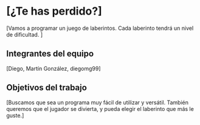# [¿Te has perdido?]

[Vamos a programar un juego de laberintos.
Cada laberinto tendrá un nivel de dificultad. ]

## Integrantes del equipo

[Diego, Martín González, diegomg99]

## Objetivos del trabajo

[Buscamos que sea un programa muy fácil de utilizar y versátil.
También queremos que el jugador se divierta, y pueda elegir el laberinto que más le guste.]
